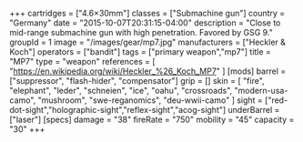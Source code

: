 +++
cartridges = ["4.6×30mm"]
classes = ["Submachine gun"]
country = "Germany"
date = "2015-10-07T20:31:15-04:00"
description = "Close to mid-range submachine gun with high penetration. Favored by GSG 9."
groupId = 1
image = "/images/gear/mp7.jpg"
manufacturers = ["Heckler & Koch"]
operators = ["bandit"]
tags = ["primary weapon","mp7"]
title = "MP7"
type = "weapon"
references = [
  "https://en.wikipedia.org/wiki/Heckler_%26_Koch_MP7"
]
[mods]
  barrel = ["suppressor", "flash-hider", "compensator"]
  grip = []
  skin = [
    "fire",
    "elephant",
    "leder",
    "schneien",
    "ice",
    "oahu",
    "crossroads",
    "modern-usa-camo",
    "mushroom",
    "swe-reganomics",
    "deu-wwii-camo"
  ]
  sight = ["red-dot-sight","holographic-sight","reflex-sight","acog-sight"]
  underBarrel = ["laser"]
[specs]
  damage = "38"
  fireRate = "750"
  mobility = "45"
  capacity = "30"
+++
